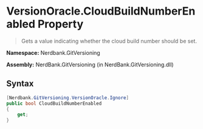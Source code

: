 # VersionOracle.CloudBuildNumberEnabled Property
> Gets a value indicating whether the cloud build number should be set.

**Namespace:** Nerdbank.GitVersioning

**Assembly:** NerdBank.GitVersioning (in NerdBank.GitVersioning.dll)
## Syntax
~~~~csharp
[Nerdbank.GitVersioning.VersionOracle.Ignore]
public bool CloudBuildNumberEnabled
{
	get;
}
~~~~
